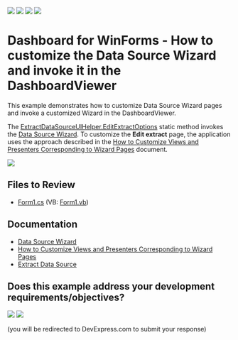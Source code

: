 <!-- default badges list -->
![](https://img.shields.io/endpoint?url=https://codecentral.devexpress.com/api/v1/VersionRange/158844655/18.2.3%2B)
[![](https://img.shields.io/badge/Open_in_DevExpress_Support_Center-FF7200?style=flat-square&logo=DevExpress&logoColor=white)](https://supportcenter.devexpress.com/ticket/details/T830494)
[![](https://img.shields.io/badge/📖_How_to_use_DevExpress_Examples-e9f6fc?style=flat-square)](https://docs.devexpress.com/GeneralInformation/403183)
[![](https://img.shields.io/badge/💬_Leave_Feedback-feecdd?style=flat-square)](#does-this-example-address-your-development-requirementsobjectives)
<!-- default badges end -->

# Dashboard for WinForms - How to customize the Data Source Wizard and invoke it in the DashboardViewer

This example demonstrates how to customize Data Source Wizard pages and invoke a customized Wizard in the DashboardViewer.

The [ExtractDataSourceUIHelper.EditExtractOptions](https://docs.devexpress.com/Dashboard/DevExpress.DashboardWin.ExtractDataSourceUIHelper.EditExtractOptions(DevExpress.DashboardCommon.DashboardExtractDataSource-DevExpress.DashboardWin.EditExtractOptionsContext)) static method invokes the [Data Source Wizard](https://docs.devexpress.com/Dashboard/17652/).
To customize the **Edit extract** page, the application uses the approach described in the [How to Customize Views and Presenters Corresponding to Wizard Pages](https://docs.devexpress.com/Dashboard/18293/) document.

![](./images/Screenshot.png)

## Files to Review 

* [Form1.cs](./CS/Custom_Extract_Data_Source_Wizard/Form1.cs) (VB: [Form1.vb](./VB/Custom_Extract_Data_Source_Wizard/Form1.vb))

## Documentation

- [Data Source Wizard](http://docs.devexpress.com/Dashboard/17652)
- [How to Customize Views and Presenters Corresponding to Wizard Pages](http://docs.devexpress.com/Dashboard/18293)
- [Extract Data Source](https://docs.devexpress.com/Dashboard/115900/winforms-dashboard/winforms-designer/create-dashboards-in-the-winforms-designer/providing-data/extract-data-source)
<!-- feedback -->
## Does this example address your development requirements/objectives?

[<img src="https://www.devexpress.com/support/examples/i/yes-button.svg"/>](https://www.devexpress.com/support/examples/survey.xml?utm_source=github&utm_campaign=winforms-dashboard-customize-extract-data-source-wizard&~~~was_helpful=yes) [<img src="https://www.devexpress.com/support/examples/i/no-button.svg"/>](https://www.devexpress.com/support/examples/survey.xml?utm_source=github&utm_campaign=winforms-dashboard-customize-extract-data-source-wizard&~~~was_helpful=no)

(you will be redirected to DevExpress.com to submit your response)
<!-- feedback end -->
